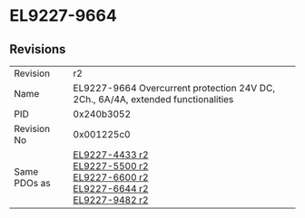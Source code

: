 # EL9227-9664

## Revisions
<table>
<tr>
<td>Revision</td>
<td>r2</td>
</tr>
<tr>
<td>Name</td>
<td>EL9227-9664 Overcurrent protection 24V DC, 2Ch., 6A/4A, extended functionalities</td>
</tr>
<tr>
<td>PID</td>
<td>0x240b3052</td>
</tr>
<tr>
<td>Revision No</td>
<td>0x001225c0</td>
</tr>
<tr>
<td>Same PDOs as</td>
<td><a href="EL9227-4433.md">EL9227-4433 r2</a><br/><a href="EL9227-5500.md">EL9227-5500 r2</a><br/><a href="EL9227-6600.md">EL9227-6600 r2</a><br/><a href="EL9227-6644.md">EL9227-6644 r2</a><br/><a href="EL9227-9482.md">EL9227-9482 r2</a></td>
</tr>
</table>
